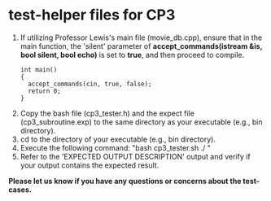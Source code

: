 # test-helper files for CP3

1. If utilizing Professor Lewis's main file (movie_db.cpp), ensure that in the main function, the 'silent' parameter of **accept_commands(istream &is, bool silent, bool echo)** is set to **true**, and then proceed to compile.
    ```
    int main()
    {
      accept_commands(cin, true, false);
      return 0;
    }
    ```
2. Copy the bash file (cp3_tester.h) and the expect file (cp3_subroutine.exp) to the same directory as your executable (e.g., bin directory).
3. cd to the directory of your executable (e.g., bin directory).
4. Execute the following command: 
    "bash cp3_tester.sh ./<executable> <testcase-number>"
5. Refer to the 'EXPECTED OUTPUT DESCRIPTION' output and verify if your output contains the expected result.




**Please let us know if you have any questions or concerns about the test-cases.**
